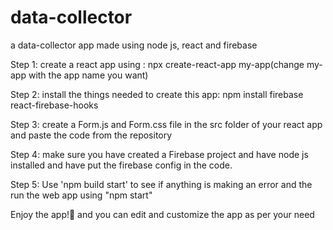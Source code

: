 # data-collector
a data-collector app made using node js, react and firebase


Step 1:
create a react app using :
npx create-react-app my-app(change my-app with the app name you want)

Step 2:
install the things needed to create this app:
npm install firebase react-firebase-hooks

Step 3:
create a Form.js and Form.css file in the src folder of your react app and paste the code from the repository

Step 4:
make sure you have created a Firebase project and have node js installed and have put the firebase config in the code.

Step 5:
Use 'npm build start' to see if anything is making an error and the run the web app using "npm start"

Enjoy the app!🚀
and you can edit and customize the app as per your need
